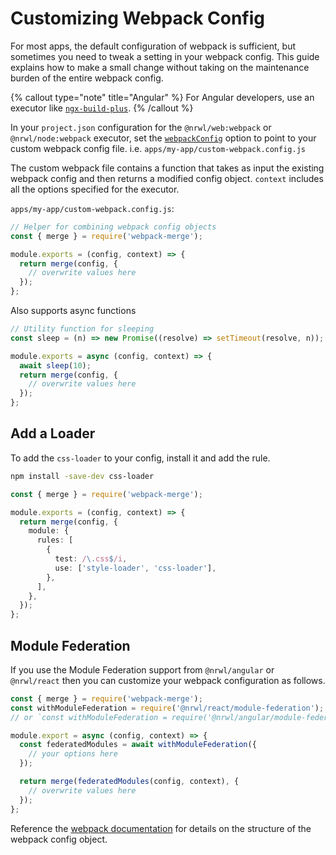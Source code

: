 # Customizing Webpack Config

For most apps, the default configuration of webpack is sufficient, but sometimes you need to tweak a setting in your webpack config. This guide explains how to make a small change without taking on the maintenance burden of the entire webpack config.

{% callout type="note" title="Angular" %}
For Angular developers, use an executor like [`ngx-build-plus`](https://github.com/manfredsteyer/ngx-build-plus).
{% /callout %}

In your `project.json` configuration for the `@nrwl/web:webpack` or `@nrwl/node:webpack` executor, set the [`webpackConfig`](/packages/web/executors/webpack) option to point to your custom webpack config file. i.e. `apps/my-app/custom-webpack.config.js`

The custom webpack file contains a function that takes as input the existing webpack config and then returns a modified config object. `context` includes all the options specified for the executor.

`apps/my-app/custom-webpack.config.js`:

```typescript
// Helper for combining webpack config objects
const { merge } = require('webpack-merge');

module.exports = (config, context) => {
  return merge(config, {
    // overwrite values here
  });
};
```

Also supports async functions

```typescript
// Utility function for sleeping
const sleep = (n) => new Promise((resolve) => setTimeout(resolve, n));

module.exports = async (config, context) => {
  await sleep(10);
  return merge(config, {
    // overwrite values here
  });
};
```

## Add a Loader

To add the `css-loader` to your config, install it and add the rule.

```bash
npm install -save-dev css-loader
```

```typescript
const { merge } = require('webpack-merge');

module.exports = (config, context) => {
  return merge(config, {
    module: {
      rules: [
        {
          test: /\.css$/i,
          use: ['style-loader', 'css-loader'],
        },
      ],
    },
  });
};
```

## Module Federation

If you use the Module Federation support from `@nrwl/angular` or `@nrwl/react` then you can customize your webpack configuration as follows.

```typescript
const { merge } = require('webpack-merge');
const withModuleFederation = require('@nrwl/react/module-federation');
// or `const withModuleFederation = require('@nrwl/angular/module-federation');`

module.export = async (config, context) => {
  const federatedModules = await withModuleFederation({
    // your options here
  });

  return merge(federatedModules(config, context), {
    // overwrite values here
  });
};
```

Reference the [webpack documentation](https://webpack.js.org/configuration/) for details on the structure of the webpack config object.
